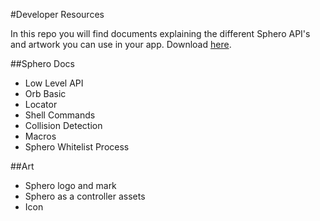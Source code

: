 #Developer Resources

In this repo you will find documents explaining the different Sphero API's and artwork you can use in your app. Download [here](https://github.com/orbotix/DeveloperResources/zipball/master).

##Sphero Docs
- Low Level API
- Orb Basic
- Locator
- Shell Commands
- Collision Detection
- Macros
- Sphero Whitelist Process

##Art
- Sphero logo and mark
- Sphero as a controller assets
- Icon